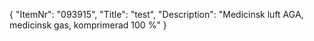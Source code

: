 {
  "ItemNr": "093915",
  "Title": "test",
  "Description": "Medicinsk luft AGA, medicinsk gas, komprimerad 100 %"
}